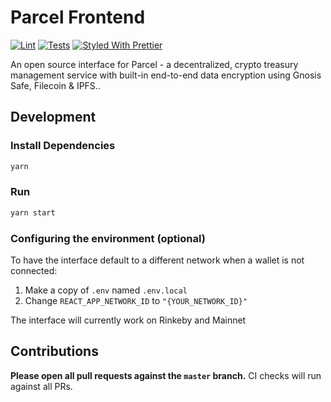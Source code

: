# Parcel Frontend

[![Lint](https://github.com/Uniswap/uniswap-interface/workflows/Lint/badge.svg)](https://github.com/ParcelHQ/parcel-frontend-app)
[![Tests](https://github.com/Uniswap/uniswap-interface/workflows/Tests/badge.svg)](https://github.com/ParcelHQ/parcel-frontend-app)
[![Styled With Prettier](https://img.shields.io/badge/code_style-prettier-ff69b4.svg)](https://prettier.io/)

An open source interface for Parcel - a decentralized, crypto treasury management service with built-in end-to-end data encryption using Gnosis Safe, Filecoin & IPFS..

## Development

### Install Dependencies

```bash
yarn
```

### Run

```bash
yarn start
```

### Configuring the environment (optional)

To have the interface default to a different network when a wallet is not connected:

1. Make a copy of `.env` named `.env.local`
2. Change `REACT_APP_NETWORK_ID` to `"{YOUR_NETWORK_ID}"`

The interface will currently work on Rinkeby and Mainnet


## Contributions

**Please open all pull requests against the `master` branch.**
CI checks will run against all PRs.
